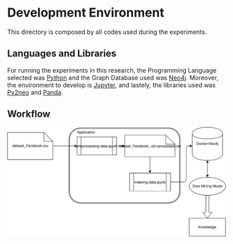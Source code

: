 # Development Environment
This directory is composed by all codes used during the experiments. 

## Languages and Libraries
For running the experiments in this research, the Programming Language selected was [Python](https://www.python.org/) and the Graph Database used was [Neo4j](https://neo4j.com/). Moreover, the environment to develop is [Jupyter](http://jupyter.org/), and lastely, the libraries used was [Py2neo](http://py2neo.org/v3/) and [Panda](http://pandas.pydata.org/).

## Workflow


![Workflow of Experiment Development](../figures/workflow-dev.svg)
